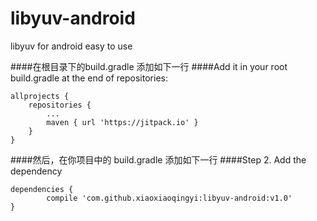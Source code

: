 # libyuv-android
libyuv for android easy to  use

####在根目录下的build.gradle 添加如下一行
####Add it in your root build.gradle at the end of repositories:

	allprojects {
		repositories {
			...
			maven { url 'https://jitpack.io' }
		}
	}
	
####然后，在你项目中的 build.gradle 添加如下一行
####Step 2. Add the dependency

	dependencies {
	        compile 'com.github.xiaoxiaoqingyi:libyuv-android:v1.0'
	}
